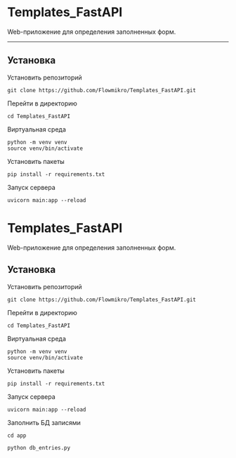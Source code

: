 # Templates_FastAPI
Web-приложение для определения заполненных форм.
___
## Установка
Установить репозиторий
```
git clone https://github.com/Flowmikro/Templates_FastAPI.git
```
Перейти в директорию
```
cd Templates_FastAPI
```
Виртуальная среда
```
python -m venv venv
source venv/bin/activate
```
Установить пакеты
```
pip install -r requirements.txt
```
Запуск сервера
```
uvicorn main:app --reload
```
# Templates_FastAPI
Web-приложение для определения заполненных форм.
## Установка
Установить репозиторий
```
git clone https://github.com/Flowmikro/Templates_FastAPI.git
```
Перейти в директорию
```
cd Templates_FastAPI
```
Виртуальная среда
```
python -m venv venv
source venv/bin/activate
```
Установить пакеты
```
pip install -r requirements.txt
```
Запуск сервера
```
uvicorn main:app --reload
```
Заполнить БД записями
```
cd app 
```
```
python db_entries.py
```
